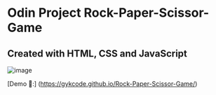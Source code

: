 # Odin Project Rock-Paper-Scissor-Game
## Created with HTML, CSS and JavaScript

![image](https://user-images.githubusercontent.com/116160329/209607670-eb052868-e653-47e1-9fe3-87b397d5a407.png)

[Demo 👀:] (https://gykcode.github.io/Rock-Paper-Scissor-Game/)
